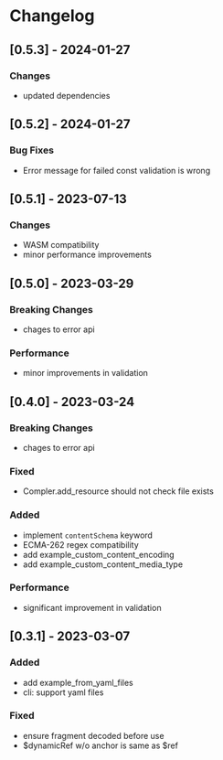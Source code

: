 # Changelog

## [0.5.3] - 2024-01-27

### Changes
- updated dependencies

## [0.5.2] - 2024-01-27

### Bug Fixes

- Error message for failed const validation is wrong

## [0.5.1] - 2023-07-13

### Changes

- WASM compatibility
- minor performance improvements

## [0.5.0] - 2023-03-29

### Breaking Changes
- chages to error api

### Performance
- minor improvements in validation

## [0.4.0] - 2023-03-24

### Breaking Changes
- chages to error api

### Fixed
- Compler.add_resource should not check file exists

### Added
- implement `contentSchema` keyword
- ECMA-262 regex compatibility
- add example_custom_content_encoding
- add example_custom_content_media_type

### Performance
- significant improvement in validation

## [0.3.1] - 2023-03-07

### Added
- add example_from_yaml_files
- cli: support yaml files

### Fixed
- ensure fragment decoded before use
- $dynamicRef w/o anchor is same as $ref
